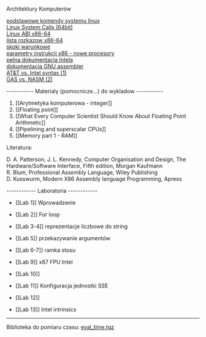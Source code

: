 

Architektury Komputerów

[podstawowe komendy systemu linux](http://galaxy.agh.edu.pl/~amrozek/AK/Podstawowe_komendy_linux.pdf)  
[Linux System Calls (64bit)](https://chromium.googlesource.com/chromiumos/docs/+/master/constants/syscalls.md#x86_64-64_bit)  
[Linux ABI x86-64](http://galaxy.agh.edu.pl/~amrozek/AK/abi.pdf)  
[lista rozkazow x86-64](https://www.felixcloutier.com/x86/index.html)  
[skoki warunkowe](https://www.felixcloutier.com/x86/jcc)  
[parametry instrukcji x86 - nowe procesory](http://www.agner.org/optimize/instruction_tables.pdf)  
[pelna dokumentacja Intela](http://www.intel.com/content/www/us/en/processors/architectures-software-developer-manuals.html)  
[dokumentacja GNU assembler](https://sourceware.org/binutils/docs/as/)  
[AT&T vs. Intel syntax (1)](http://galaxy.agh.edu.pl/~amrozek/AK/gas-notes.txt)  
[GAS vs. NASM (2)](https://developer.ibm.com/articles/l-gas-nasm)  
  
----------- Materialy (pomocnicze...) do wykladow -----------  


1. [[Arytmetyka komputerowa - integer]]
2. [[Floating point]]  
3.  [[What Every Computer Scientist Should Know About Floating Point Arithmetic]]  
4. [[Pipelining and superscalar CPUs]]  
5. [[Memory part 1 - RAM]]

Literatura:

D. A. Patterson, J. L. Kennedy, Computer Organisation and Design, The Hardware/Software Interface, Fifth edition, Morgan Kaufmann  
R. Blum, Professional Assembly Language, Wiley Publishing  
D. Kusswurm, Modern X86 Assembly language Programming, Apress  
  

------------ Laboratoria ------------  
  
- [[Lab 1]] Wprowadzenie

- [[Lab 2]] For loop

- [[Lab 3-4]] reprezentacje liczbowe do string

- [[Lab 5]] przekazywanie argumentów

- [[Lab 6-7]] ramka stosu

- [[Lab 9]] x87 FPU Intel

- [[Lab 10]]

- [[Lab 11]] Konfiguracja jednostki SSE

- [[Lab 12]]

- [[Lab 13]] Intel intrinsics

---------------------------------------------  
Biblioteka do pomiaru czasu: [eval_time.tgz](http://galaxy.agh.edu.pl/~amrozek/AK/eval_time.tgz)  
  